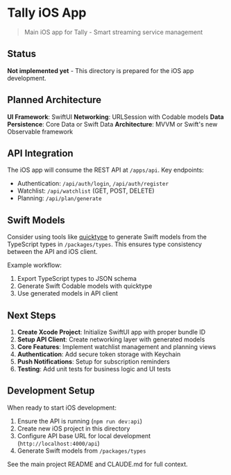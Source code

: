 # Tally iOS App

> Main iOS app for Tally - Smart streaming service management

## Status
**Not implemented yet** - This directory is prepared for the iOS app development.

## Planned Architecture

**UI Framework**: SwiftUI
**Networking**: URLSession with Codable models
**Data Persistence**: Core Data or Swift Data
**Architecture**: MVVM or Swift's new Observable framework

## API Integration

The iOS app will consume the REST API at `/apps/api`. Key endpoints:

- Authentication: `/api/auth/login`, `/api/auth/register`
- Watchlist: `/api/watchlist` (GET, POST, DELETE)
- Planning: `/api/plan/generate`

## Swift Models

Consider using tools like [quicktype](https://quicktype.io) to generate Swift models from the TypeScript types in `/packages/types`. This ensures type consistency between the API and iOS client.

Example workflow:
1. Export TypeScript types to JSON schema
2. Generate Swift Codable models with quicktype
3. Use generated models in API client

## Next Steps

1. **Create Xcode Project**: Initialize SwiftUI app with proper bundle ID
2. **Setup API Client**: Create networking layer with generated models  
3. **Core Features**: Implement watchlist management and planning views
4. **Authentication**: Add secure token storage with Keychain
5. **Push Notifications**: Setup for subscription reminders
6. **Testing**: Add unit tests for business logic and UI tests

## Development Setup

When ready to start iOS development:

1. Ensure the API is running (`npm run dev:api`)
2. Create new iOS project in this directory
3. Configure API base URL for local development (`http://localhost:4000/api`)
4. Generate Swift models from `/packages/types`

See the main project README and CLAUDE.md for full context.